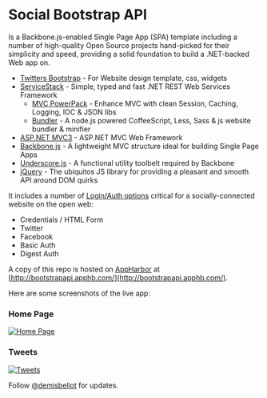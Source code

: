 # Social Bootstrap API

Is a Backbone.js-enabled Single Page App (SPA) template including a number of high-quality Open Source projects hand-picked for their simplicity and speed, providing a solid foundation to build a .NET-backed Web app on.

  - [Twitters Bootstrap](http://twitter.github.com/bootstrap/) - For Website design template, css, widgets
  - [ServiceStack](http://www.servicestack.net/) - Simple, typed and fast .NET REST Web Services Framework
    - [MVC PowerPack](http://www.servicestack.net/mvc-powerpack/) - Enhance MVC with clean Session, Caching, Logging, IOC & JSON libs
    - [Bundler](https://github.com/ServiceStack/Bundler) - A node.js powered CoffeeScript, Less, Sass & js website bundler & minifier
  - [ASP.NET MVC3](http://www.asp.net/mvc/mvc3) - ASP.NET MVC Web Framework
  - [Backbone.js](http://documentcloud.github.com/backbone/) - A lightweight MVC structure ideal for building Single Page Apps
  - [Underscore.js](http://documentcloud.github.com/underscore/) - A functional utility toolbelt required by Backbone
  - [jQuery](http://jquery.com/) - The ubiquitos JS library for providing a pleasant and smooth API around DOM quirks

It includes a number of [Login/Auth options](https://github.com/ServiceStack/ServiceStack/wiki/Authentication-and-authorization) critical for a socially-connected website on the open web:

  - Credentials / HTML Form
  - Twitter
  - Facebook
  - Basic Auth
  - Digest Auth

A copy of this repo is hosted on [AppHarbor](https://appharbor.com) at [http://bootstrapapi.apphb.com/](http://bootstrapapi.apphb.com/).

Here are some screenshots of the live app:

### Home Page

[![Home Page](http://www.servicestack.net/img/bootstrap-api-01-850.png)](http://bootstrapapi.apphb.com)

### Tweets 

[![Tweets](http://www.servicestack.net/img/bootstrap-api-02-850.png)](http://bootstrapapi.apphb.com)

Follow [@demisbellot](http://twitter.com) for updates.